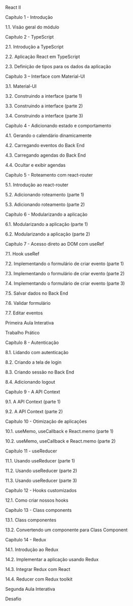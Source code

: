 React II

Capítulo 1 - Introdução 

1.1. Visão geral do módulo 

 

Capítulo 2 - TypeScript 

2.1. Introdução a TypeScript 

2.2. Aplicação React em TypeScript 

2.3. Definição de tipos para os dados da aplicação 

 

Capítulo 3 – Interface com Material-UI 

3.1. Material-UI 

3.2. Construindo a interface (parte 1) 

3.3. Construindo a interface (parte 2) 

3.4. Construindo a interface (parte 3) 

 

Capítulo 4 - Adicionando estado e comportamento 

4.1. Gerando o calendário dinamicamente 

4.2. Carregando eventos do Back End 

4.3. Carregando agendas do Back End 

4.4. Ocultar e exibir agendas 

 

Capítulo 5 - Roteamento com react-router 

5.1. Introdução ao react-router 

5.2. Adicionando roteamento (parte 1) 

5.3. Adicionando roteamento (parte 2) 

 

Capítulo 6 - Modularizando a aplicação 

6.1. Modularizando a aplicação (parte 1) 

6.2. Modularizando a aplicação (parte 2) 

 

Capítulo 7 - Acesso direto ao DOM com useRef 

7.1. Hook useRef 

7.2. Implementando o formulário de criar evento (parte 1) 

7.3. Implementando o formulário de criar evento (parte 2) 

7.4. Implementando o formulário de criar evento (parte 3) 

7.5. Salvar dados no Back End 

7.6. Validar formulário 

7.7. Editar eventos 

 

Primeira Aula Interativa 

Trabalho Prático 

 

Capítulo 8 - Autenticação 

8.1. Lidando com autenticação 

8.2. Criando a tela de login 

8.3. Criando sessão no Back End 

8.4. Adicionando logout 

 

Capítulo 9 - A API Context 

9.1. A API Context (parte 1) 

9.2. A API Context (parte 2) 

 

Capítulo 10 - Otimização de aplicações 

10.1. useMemo, useCallback e React.memo (parte 1) 

10.2. useMemo, useCallback e React.memo (parte 2) 

 

Capítulo 11 - useReducer 

11.1. Usando useReducer (parte 1) 

11.2. Usando useReducer (parte 2) 

11.3. Usando useReducer (parte 3) 

 

Capítulo 12 - Hooks customizados 

12.1. Como criar nossos hooks 

 

Capítulo 13 - Class components 

13.1. Class componentes 

13.2. Convertendo um componente para Class Component 

 

Capítulo 14 - Redux 

14.1. Introdução ao Redux 

14.2. Implementar a aplicação usando Redux 

14.3. Integrar Redux com React 

14.4. Reducer com Redux toolkit 

 

Segunda Aula Interativa 

Desafio 